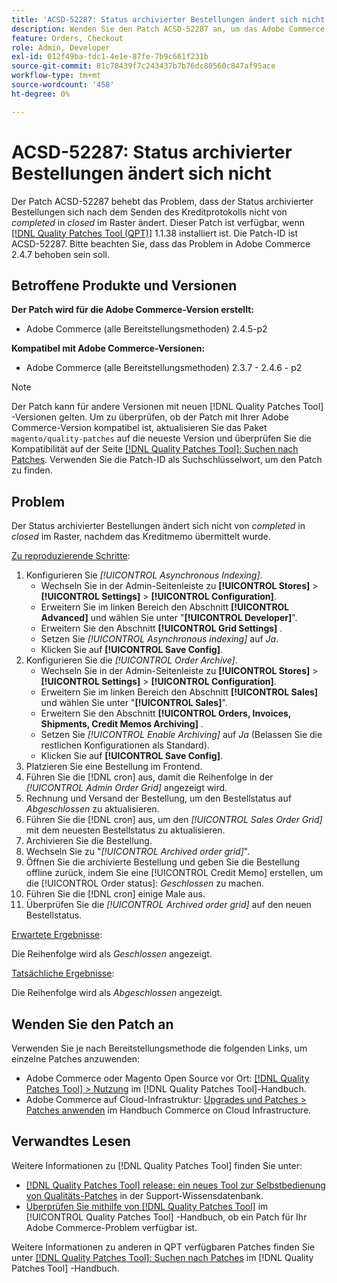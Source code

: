 ```yaml
---
title: 'ACSD-52287: Status archivierter Bestellungen ändert sich nicht'
description: Wenden Sie den Patch ACSD-52287 an, um das Adobe Commerce-Problem zu beheben, bei dem sich der Status archivierter Bestellungen nach dem Senden des Kreditprotokolls nicht von *abgeschlossen* auf *geschlossen* im Raster ändert.
feature: Orders, Checkout
role: Admin, Developer
exl-id: 012f49ba-fdc1-4e1e-87fe-7b9c661f231b
source-git-commit: 81c78439f7c243437b7b76dc80560c847af95ace
workflow-type: tm+mt
source-wordcount: '458'
ht-degree: 0%

---
```


# ACSD-52287: Status archivierter Bestellungen ändert sich nicht

Der Patch ACSD-52287 behebt das Problem, dass der Status archivierter Bestellungen sich nach dem Senden des Kreditprotokolls nicht von *completed* in *closed* im Raster ändert. Dieser Patch ist verfügbar, wenn [[!DNL Quality Patches Tool (QPT)]](https://experienceleague.adobe.com/en/docs/commerce-knowledge-base/kb/announcements/commerce-announcements/magento-quality-patches-released-new-tool-to-self-serve-quality-patches) 1.1.38 installiert ist. Die Patch-ID ist ACSD-52287. Bitte beachten Sie, dass das Problem in Adobe Commerce 2.4.7 behoben sein soll.

## Betroffene Produkte und Versionen

**Der Patch wird für die Adobe Commerce-Version erstellt:**

* Adobe Commerce (alle Bereitstellungsmethoden) 2.4.5-p2

**Kompatibel mit Adobe Commerce-Versionen:**

* Adobe Commerce (alle Bereitstellungsmethoden) 2.3.7 - 2.4.6 - p2

>[!NOTE]
>
>Der Patch kann für andere Versionen mit neuen [!DNL Quality Patches Tool] -Versionen gelten. Um zu überprüfen, ob der Patch mit Ihrer Adobe Commerce-Version kompatibel ist, aktualisieren Sie das Paket `magento/quality-patches` auf die neueste Version und überprüfen Sie die Kompatibilität auf der Seite [[!DNL Quality Patches Tool]: Suchen nach Patches](https://experienceleague.adobe.com/tools/commerce-quality-patches/index.html). Verwenden Sie die Patch-ID als Suchschlüsselwort, um den Patch zu finden.

## Problem

Der Status archivierter Bestellungen ändert sich nicht von *completed* in *closed* im Raster, nachdem das Kreditmemo übermittelt wurde.

<u>Zu reproduzierende Schritte</u>:

1. Konfigurieren Sie *[!UICONTROL Asynchronous Indexing]*.
   * Wechseln Sie in der Admin-Seitenleiste zu **[!UICONTROL Stores]** > **[!UICONTROL Settings]** > **[!UICONTROL Configuration]**.
   * Erweitern Sie im linken Bereich den Abschnitt **[!UICONTROL Advanced]** und wählen Sie unter &quot;**[!UICONTROL Developer]**&quot;.
   * Erweitern Sie den Abschnitt **[!UICONTROL Grid Settings]** .
   * Setzen Sie *[!UICONTROL Asynchronous indexing]* auf *Ja*.
   * Klicken Sie auf **[!UICONTROL Save Config]**.
1. Konfigurieren Sie die *[!UICONTROL Order Archive]*.
   * Wechseln Sie in der Admin-Seitenleiste zu **[!UICONTROL Stores]** > **[!UICONTROL Settings]** > **[!UICONTROL Configuration]**.
   * Erweitern Sie im linken Bereich den Abschnitt **[!UICONTROL Sales]** und wählen Sie unter &quot;**[!UICONTROL Sales]**&quot;.
   * Erweitern Sie den Abschnitt **[!UICONTROL Orders, Invoices, Shipments, Credit Memos Archiving]** .
   * Setzen Sie *[!UICONTROL Enable Archiving]* auf *Ja* (Belassen Sie die restlichen Konfigurationen als Standard).
   * Klicken Sie auf **[!UICONTROL Save Config]**.
1. Platzieren Sie eine Bestellung im Frontend.
1. Führen Sie die [!DNL cron] aus, damit die Reihenfolge in der *[!UICONTROL Admin Order Grid]* angezeigt wird.
1. Rechnung und Versand der Bestellung, um den Bestellstatus auf *Abgeschlossen* zu aktualisieren.
1. Führen Sie die [!DNL cron] aus, um den *[!UICONTROL Sales Order Grid]* mit dem neuesten Bestellstatus zu aktualisieren.
1. Archivieren Sie die Bestellung.
1. Wechseln Sie zu &quot;*[!UICONTROL Archived order grid]*&quot;.
1. Öffnen Sie die archivierte Bestellung und geben Sie die Bestellung offline zurück, indem Sie eine [!UICONTROL Credit Memo] erstellen, um die [!UICONTROL Order status]: *Geschlossen* zu machen.
1. Führen Sie die [!DNL cron] einige Male aus.
1. Überprüfen Sie die *[!UICONTROL Archived order grid]* auf den neuen Bestellstatus.

<u>Erwartete Ergebnisse</u>:

Die Reihenfolge wird als *Geschlossen* angezeigt.

<u>Tatsächliche Ergebnisse</u>:

Die Reihenfolge wird als *Abgeschlossen* angezeigt.

## Wenden Sie den Patch an

Verwenden Sie je nach Bereitstellungsmethode die folgenden Links, um einzelne Patches anzuwenden:

* Adobe Commerce oder Magento Open Source vor Ort: [[!DNL Quality Patches Tool] > Nutzung](/help/tools/quality-patches-tool/usage.md) im [!DNL Quality Patches Tool]-Handbuch.
* Adobe Commerce auf Cloud-Infrastruktur: [Upgrades und Patches > Patches anwenden](https://experienceleague.adobe.com/docs/commerce-cloud-service/user-guide/develop/upgrade/apply-patches.html) im Handbuch Commerce on Cloud Infrastructure.

## Verwandtes Lesen

Weitere Informationen zu [!DNL Quality Patches Tool] finden Sie unter:

* [[!DNL Quality Patches Tool] release: ein neues Tool zur Selbstbedienung von Qualitäts-Patches](https://experienceleague.adobe.com/en/docs/commerce-knowledge-base/kb/announcements/commerce-announcements/magento-quality-patches-released-new-tool-to-self-serve-quality-patches) in der Support-Wissensdatenbank.
* [Überprüfen Sie mithilfe von  [!DNL Quality Patches Tool]](/help/tools/quality-patches-tool/patches-available-in-qpt/check-patch-for-magento-issue-with-magento-quality-patches.md) im [!UICONTROL Quality Patches Tool] -Handbuch, ob ein Patch für Ihr Adobe Commerce-Problem verfügbar ist.


Weitere Informationen zu anderen in QPT verfügbaren Patches finden Sie unter [[!DNL Quality Patches Tool]: Suchen nach Patches](https://experienceleague.adobe.com/tools/commerce-quality-patches/index.html) im [!DNL Quality Patches Tool] -Handbuch.
